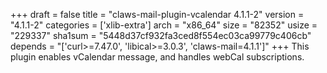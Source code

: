 +++
draft = false
title = "claws-mail-plugin-vcalendar 4.1.1-2"
version = "4.1.1-2"
categories = ['xlib-extra']
arch = "x86_64"
size = "82352"
usize = "229337"
sha1sum = "5448d37cf932fa3ced8f554ec03ca99779c406cb"
depends = "['curl>=7.47.0', 'libical>=3.0.3', 'claws-mail=4.1.1']"
+++
This plugin enables vCalendar message, and handles webCal subscriptions.